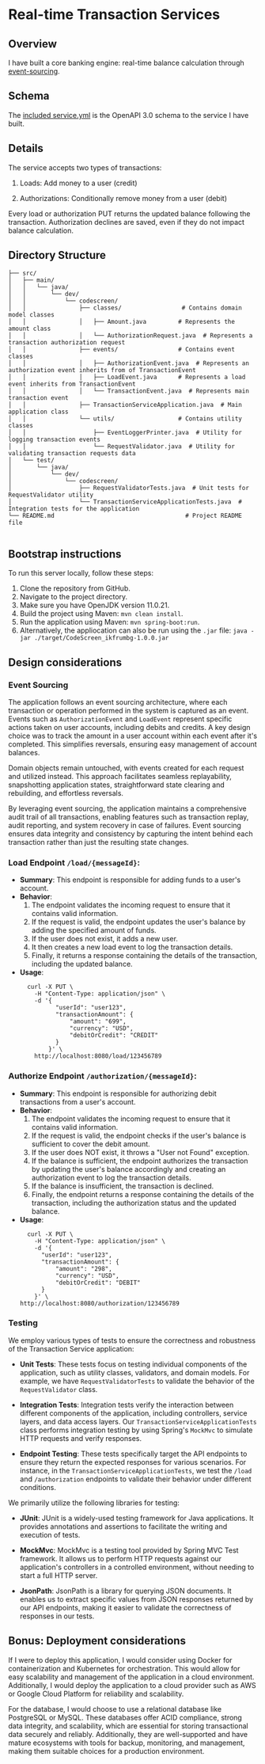 # Real-time Transaction Services

## Overview

I have built a core banking engine: real-time balance calculation through [event-sourcing](https://martinfowler.com/eaaDev/EventSourcing.html).

## Schema

The [included service.yml](service.yml) is the OpenAPI 3.0 schema to the service I have built. 

## Details

The service accepts two types of transactions:

1. Loads: Add money to a user (credit)

2. Authorizations: Conditionally remove money from a user (debit)

Every load or authorization PUT returns the updated balance following the transaction. Authorization declines are saved, even if they do not impact balance calculation.

## Directory Structure

```
├── src/
│   ├── main/
│   │   └── java/
│   │       └── dev/
│   │           └── codescreen/
│   │               ├── classes/                 # Contains domain model classes
│   │               │   ├── Amount.java         # Represents the amount class
│   │               │   └── AuthorizationRequest.java  # Represents a transaction authorization request
│   │               ├── events/                 # Contains event classes
│   │               │   ├── AuthorizationEvent.java  # Represents an authorization event inherits from of TransactionEvent
│   │               │   ├── LoadEvent.java      # Represents a load event inherits from TransactionEvent
│   │               │   └── TransactionEvent.java  # Represents main transaction event
│   │               ├── TransactionServiceApplication.java  # Main application class
│   │               └── utils/                  # Contains utility classes
│   │                   ├── EventLoggerPrinter.java  # Utility for logging transaction events
│   │                   └── RequestValidator.java  # Utility for validating transaction requests data
│   └── test/
│       └── java/
│           └── dev/
│               └── codescreen/
│                   ├── RequestValidatorTests.java  # Unit tests for RequestValidator utility
│                   └── TransactionServiceApplicationTests.java  # Integration tests for the application
└── README.md                                     # Project README file


```

## Bootstrap instructions

To run this server locally, follow these steps:

1. Clone the repository from GitHub.
2. Navigate to the project directory.
3. Make sure you have OpenJDK version 11.0.21.
4. Build the project using Maven: `mvn clean install`.
5. Run the application using Maven: `mvn spring-boot:run`.
6. Alternatively, the appliocation can also be run using the `.jar` file: `java -jar ./target/CodeScreen_ikfrumbg-1.0.0.jar`

## Design considerations

### Event Sourcing

The application follows an event sourcing architecture, where each transaction or operation performed in the system is captured as an event. Events such as `AuthorizationEvent` and `LoadEvent` represent specific actions taken on user accounts, including debits and credits. A key design choice was to track the amount in a user account within each event after it's completed. This simplifies reversals, ensuring easy management of account balances.

Domain objects remain untouched, with events created for each request and utilized instead. This approach facilitates seamless replayability, snapshotting application states, straightforward state clearing and rebuilding, and effortless reversals.

By leveraging event sourcing, the application maintains a comprehensive audit trail of all transactions, enabling features such as transaction replay, audit reporting, and system recovery in case of failures. Event sourcing ensures data integrity and consistency by capturing the intent behind each transaction rather than just the resulting state changes.

### Load Endpoint `/load/{messageId}`:

- **Summary**: This endpoint is responsible for adding funds to a user's account.
- **Behavior**:
  1. The endpoint validates the incoming request to ensure that it contains valid information.
  2. If the request is valid, the endpoint updates the user's balance by adding the specified amount of funds.
  3. If the user does not exist, it adds a new user.
  4. It then creates a new load event to log the transaction details.
  5. Finally, it returns a response containing the details of the transaction, including the updated balance.
- **Usage**:
  ```
    curl -X PUT \
      -H "Content-Type: application/json" \
      -d '{
            "userId": "user123",
            "transactionAmount": {
                "amount": "699",
                "currency": "USD",
                "debitOrCredit": "CREDIT"
            }
          }' \
      http://localhost:8080/load/123456789
  ```

### Authorize Endpoint `/authorization/{messageId}`:

- **Summary**: This endpoint is responsible for authorizing debit transactions from a user's account.
- **Behavior**:
  1. The endpoint validates the incoming request to ensure that it contains valid information.
  2. If the request is valid, the endpoint checks if the user's balance is sufficient to cover the debit amount.
  3. If the user does NOT exist, it throws a "User not Found" exception.
  4. If the balance is sufficient, the endpoint authorizes the transaction by updating the user's balance accordingly and creating an authorization event to log the transaction details.
  5. If the balance is insufficient, the transaction is declined.
  6. Finally, the endpoint returns a response containing the details of the transaction, including the authorization status and the updated balance.
- **Usage**:
  ```
    curl -X PUT \
      -H "Content-Type: application/json" \
      -d '{
        "userId": "user123",
        "transactionAmount": {
            "amount": "298",
            "currency": "USD",
            "debitOrCredit": "DEBIT"
        }
      }' \
  http://localhost:8080/authorization/123456789
  ```

### Testing

We employ various types of tests to ensure the correctness and robustness of the Transaction Service application:

- **Unit Tests**: These tests focus on testing individual components of the application, such as utility classes, validators, and domain models. For example, we have `RequestValidatorTests` to validate the behavior of the `RequestValidator` class.

- **Integration Tests**: Integration tests verify the interaction between different components of the application, including controllers, service layers, and data access layers. Our `TransactionServiceApplicationTests` class performs integration testing by using Spring's `MockMvc` to simulate HTTP requests and verify responses.

- **Endpoint Testing**: These tests specifically target the API endpoints to ensure they return the expected responses for various scenarios. For instance, in the `TransactionServiceApplicationTests`, we test the `/load` and `/authorization` endpoints to validate their behavior under different conditions.

We primarily utilize the following libraries for testing:

- **JUnit**: JUnit is a widely-used testing framework for Java applications. It provides annotations and assertions to facilitate the writing and execution of tests.

- **MockMvc**: MockMvc is a testing tool provided by Spring MVC Test framework. It allows us to perform HTTP requests against our application's controllers in a controlled environment, without needing to start a full HTTP server.

- **JsonPath**: JsonPath is a library for querying JSON documents. It enables us to extract specific values from JSON responses returned by our API endpoints, making it easier to validate the correctness of responses in our tests.

## Bonus: Deployment considerations

If I were to deploy this application, I would consider using Docker for containerization and Kubernetes for orchestration. This would allow for easy scalability and management of the application in a cloud environment. Additionally, I would deploy the application to a cloud provider such as AWS or Google Cloud Platform for reliability and scalability.

For the database, I would choose to use a relational database like PostgreSQL or MySQL. These databases offer ACID compliance, strong data integrity, and scalability, which are essential for storing transactional data securely and reliably. Additionally, they are well-supported and have mature ecosystems with tools for backup, monitoring, and management, making them suitable choices for a production environment.
